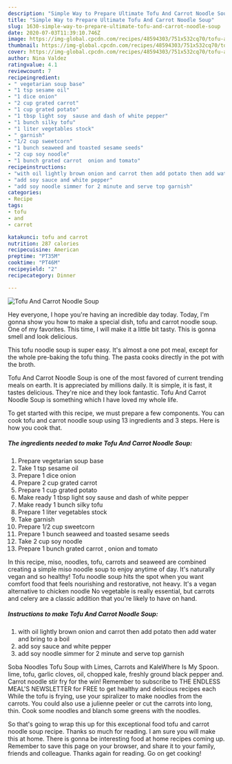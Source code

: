 ```yaml
---
description: "Simple Way to Prepare Ultimate Tofu And Carrot Noodle Soup"
title: "Simple Way to Prepare Ultimate Tofu And Carrot Noodle Soup"
slug: 1630-simple-way-to-prepare-ultimate-tofu-and-carrot-noodle-soup
date: 2020-07-03T11:39:10.746Z
image: https://img-global.cpcdn.com/recipes/48594303/751x532cq70/tofu-and-carrot-noodle-soup-recipe-main-photo.jpg
thumbnail: https://img-global.cpcdn.com/recipes/48594303/751x532cq70/tofu-and-carrot-noodle-soup-recipe-main-photo.jpg
cover: https://img-global.cpcdn.com/recipes/48594303/751x532cq70/tofu-and-carrot-noodle-soup-recipe-main-photo.jpg
author: Nina Valdez
ratingvalue: 4.1
reviewcount: 7
recipeingredient:
- " vegetarian soup base"
- "1 tsp sesame oil"
- "1 dice onion"
- "2 cup grated carrot"
- "1 cup grated potato"
- "1 tbsp light soy  sause and dash of white pepper"
- "1 bunch silky tofu"
- "1 liter vegetables stock"
- " garnish"
- "1/2 cup sweetcorn"
- "1 bunch seaweed and toasted sesame seeds"
- "2 cup soy noodle"
- "1 bunch grated carrot  onion and tomato"
recipeinstructions:
- "with oil lightly brown onion and carrot then add potato then add water and bring to a boil"
- "add soy sauce and white pepper"
- "add soy noodle simmer for 2 minute and serve top garnish"
categories:
- Recipe
tags:
- tofu
- and
- carrot

katakunci: tofu and carrot 
nutrition: 287 calories
recipecuisine: American
preptime: "PT35M"
cooktime: "PT46M"
recipeyield: "2"
recipecategory: Dinner

---
```



![Tofu And Carrot Noodle Soup](https://img-global.cpcdn.com/recipes/48594303/751x532cq70/tofu-and-carrot-noodle-soup-recipe-main-photo.jpg)

Hey everyone, I hope you're having an incredible day today. Today, I'm gonna show you how to make a special dish, tofu and carrot noodle soup. One of my favorites. This time, I will make it a little bit tasty. This is gonna smell and look delicious.

This tofu noodle soup is super easy. It&#39;s almost a one pot meal, except for the whole pre-baking the tofu thing. The pasta cooks directly in the pot with the broth.

Tofu And Carrot Noodle Soup is one of the most favored of current trending meals on earth. It is appreciated by millions daily. It is simple, it is fast, it tastes delicious. They're nice and they look fantastic. Tofu And Carrot Noodle Soup is something which I have loved my whole life.


To get started with this recipe, we must prepare a few components. You can cook tofu and carrot noodle soup using 13 ingredients and 3 steps. Here is how you cook that.

<!--inarticleads1-->

##### The ingredients needed to make Tofu And Carrot Noodle Soup:

1. Prepare  vegetarian soup base
1. Take 1 tsp sesame oil
1. Prepare 1 dice onion
1. Prepare 2 cup grated carrot
1. Prepare 1 cup grated potato
1. Make ready 1 tbsp light soy  sause and dash of white pepper
1. Make ready 1 bunch silky tofu
1. Prepare 1 liter vegetables stock
1. Take  garnish
1. Prepare 1/2 cup sweetcorn
1. Prepare 1 bunch seaweed and toasted sesame seeds
1. Take 2 cup soy noodle
1. Prepare 1 bunch grated carrot , onion and tomato


In this recipe, miso, noodles, tofu, carrots and seaweed are combined creating a simple miso noodle soup to enjoy anytime of day. It&#39;s naturally vegan and so healthy! Tofu noodle soup hits the spot when you want comfort food that feels nourishing and restorative, not heavy. It&#39;s a vegan alternative to chicken noodle No vegetable is really essential, but carrots and celery are a classic addition that you&#39;re likely to have on hand. 

<!--inarticleads2-->

##### Instructions to make Tofu And Carrot Noodle Soup:

1. with oil lightly brown onion and carrot then add potato then add water and bring to a boil
1. add soy sauce and white pepper
1. add soy noodle simmer for 2 minute and serve top garnish


Soba Noodles Tofu Soup with Limes, Carrots and KaleWhere Is My Spoon. lime, tofu, garlic cloves, oil, chopped kale, freshly ground black pepper and. Carrot noodle stir fry for the win! Remember to subscribe to THE ENDLESS MEAL&#39;S NEWSLETTER for FREE to get healthy and delicious recipes each While the tofu is frying, use your spiralizer to make noodles from the carrots. You could also use a julienne peeler or cut the carrots into long, thin. Cook some noodles and blanch some greens with the noodles. 

So that's going to wrap this up for this exceptional food tofu and carrot noodle soup recipe. Thanks so much for reading. I am sure you will make this at home. There is gonna be interesting food at home recipes coming up. Remember to save this page on your browser, and share it to your family, friends and colleague. Thanks again for reading. Go on get cooking!

